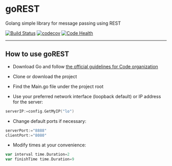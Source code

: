 # goREST
Golang simple library for message passing using REST


[![Build Status](https://travis-ci.org/alruiz12/goREST.svg?branch=master)](https://travis-ci.org/alruiz12/goREST)
[![codecov](https://codecov.io/gh/alruiz12/goREST/branch/master/graph/badge.svg)](https://codecov.io/gh/alruiz12/goREST)
[![Code Health](https://landscape.io/github/alruiz12/goREST/master/landscape.svg?style=flat)](https://landscape.io/github/alruiz12/goREST/master)

___
## How to use goREST
* Download Go and follow [the official guidelines for Code organization](https://golang.org/doc/code.html#Organization) 

* Clone or download the project

* Find the Main.go file under the project root

* Use your preferred network interface (loopback default) or IP address for the server:
```go
serverIP:=config.GetMyIP("lo")
```

* Change default ports if necessary:
```go
serverPort:="8888"
clientPort:="8080"
```

* Modify times at your convenience:
```go
var interval time.Duration=2
var finishTime time.Duration=9
```
